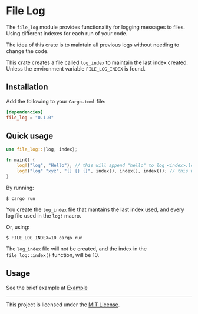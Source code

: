 # File Log

The `file_log` module provides functionality for logging messages to files. Using different indexes for each run of your code.

The idea of this crate is to maintain all previous logs without needing to change the code.

This crate creates a file called `log_index` to maintain the last index created. Unless the environment variable `FILE_LOG_INDEX` is found.

## Installation
Add the following to your `Cargo.toml` file:

```toml
[dependencies]
file_log = "0.1.0"
```

## Quick usage

```rust
use file_log::{log, index};

fn main() {
    log!("log", "Hello"); // this will append "hello" to log_<index>.log
    log!("log" "xyz", "{} {} {}", index(), index(), index()); // this will append "<index> <index> <index>" to log_<index>.xyz
}
```
By running:
```shell
$ cargo run
```
You create the `log_index` file that mantains the last index used, and every log file used in the `log!` macro.

Or, using:
```shell
$ FILE_LOG_INDEX=10 cargo run
```
The `log_index` file will not be created, and the index in the `file_log::index()` function, will be 10.

## Usage

See the brief example at [Example](example/src/main.rs)

-----------------------------

This project is licensed under the [MIT License](LICENSE).
